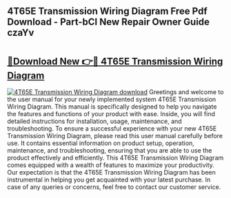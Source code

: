 ## 4T65E Transmission Wiring Diagram Free Pdf Download - Part-bCI New Repair Owner Guide czaYv

# <h2><a href="http://dfu2x9g.blite.top/?on=4T65E+Transmission+Wiring+Diagram">🔗Download New 👉🔴 4T65E Transmission Wiring Diagram</a></h2>

[![4T65E Transmission Wiring Diagram download](https://i.imgur.com/lujVjoI.png)](http://dfu2x9g.blite.top/?on=4T65E+Transmission+Wiring+Diagram)
Greetings and welcome to the user manual for your newly implemented system 4T65E Transmission Wiring Diagram. This manual is specifically designed to help you navigate the features and functions of your product with ease. Inside, you will find detailed instructions for installation, usage, maintenance, and troubleshooting. To ensure a successful experience with your new 4T65E Transmission Wiring Diagram, please read this user manual carefully before use. It contains essential information on product setup, operation, maintenance, and troubleshooting, ensuring that you are able to use the product effectively and efficiently. This 4T65E Transmission Wiring Diagram comes equipped with a wealth of features to maximize your productivity. Our expectation is that the 4T65E Transmission Wiring Diagram has been instrumental in helping you get acquainted with your latest purchase. In case of any queries or concerns, feel free to contact our customer service.
